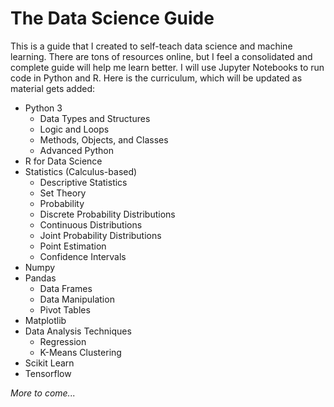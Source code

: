 # The Data Science Guide

This is a guide that I created to self-teach data science and machine learning. There are tons of resources online, but I feel a consolidated and complete guide will help me learn better. I will use Jupyter Notebooks to run code in Python and R. Here is the curriculum, which will be updated as material gets added:

* Python 3
  - Data Types and Structures
  - Logic and Loops
  - Methods, Objects, and Classes
  - Advanced Python
* R for Data Science
* Statistics (Calculus-based)
  - Descriptive Statistics
  - Set Theory
  - Probability
  - Discrete Probability Distributions
  - Continuous Distributions
  - Joint Probability Distributions
  - Point Estimation
  - Confidence Intervals
* Numpy
* Pandas
  - Data Frames
  - Data Manipulation
  - Pivot Tables
* Matplotlib
* Data Analysis Techniques
  - Regression
  - K-Means Clustering
* Scikit Learn
* Tensorflow

*More to come...*
